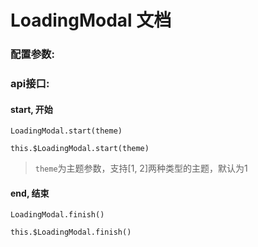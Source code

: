 # LoadingModal 文档

### 配置参数:


### api接口:

#### start, 开始

```
LoadingModal.start(theme)

this.$LoadingModal.start(theme)
```

> `theme`为主题参数，支持[1, 2]两种类型的主题，默认为1


#### end, 结束

```
LoadingModal.finish()

this.$LoadingModal.finish()
```
